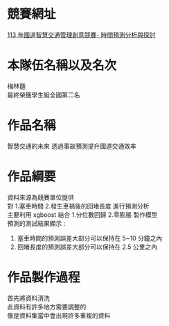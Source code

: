 # 競賽網址
[113 年國道智慧交通管理創意競賽- 時間預測分析與探討](https://freeway2024.tw/) <br>

# 本隊伍名稱以及名次
梅林麵 <br>
最終榮獲學生組全國第二名 <br>

# 作品名稱
智慧交通的未來  透過事故預測提升國道交通效率 <br>

# 作品綱要
資料來源為競賽單位提供 <br>
對 1.塞車時間 2.發生車禍後的回堵長度 進行預測分析 <br>
主要利用 xgboost 結合 1.分位數回歸 2.零膨脹 製作模型 <br>
預測的測試結果顯示 :  <br>
1. 塞車時間的預測誤差大部分可以保持在 5~10 分鐘之內 <br>
2. 回堵長度的預測誤差大部分可以保持在 2.5 公里之內 <br>

# 作品製作過程
首先將資料清洗 <br>
此資料有許多地方需要調整的 <br>
像是資料集當中會出現許多重複的資料 <br>



